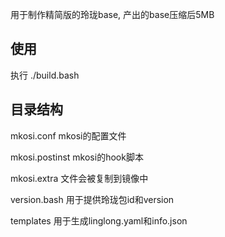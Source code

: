 用于制作精简版的玲珑base, 产出的base压缩后5MB

## 使用
执行 ./build.bash

## 目录结构
mkosi.conf mkosi的配置文件

mkosi.postinst mkosi的hook脚本

mkosi.extra 文件会被复制到镜像中

version.bash 用于提供玲珑包id和version

templates 用于生成linglong.yaml和info.json
